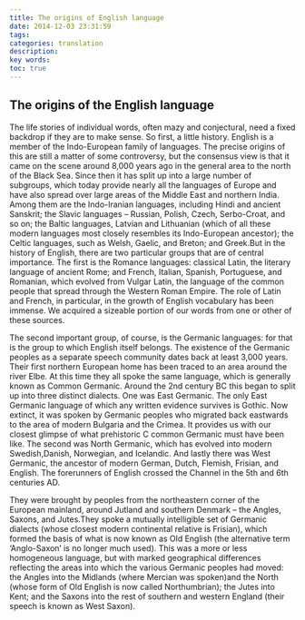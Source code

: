 ```yaml
---
title: The origins of English language
date: 2014-12-03 23:31:59
tags: 
categories: translation
description:
key words: 
toc: true
---
```


## The origins of the English language

The life stories of individual words, often mazy and conjectural, need a fixed backdrop if they are to make sense. So first, a little history. English is a member of the Indo-European family of languages. The precise origins of this are still a matter of some controversy, but the consensus view is that it came on the scene around 8,000 years ago in the general area to the north of the Black Sea. Since then it has split up into a large number of subgroups, which today provide nearly all the languages of Europe and have also spread over large areas of the Middle East and northern India. Among them are the Indo-Iranian languages, including Hindi and ancient Sanskrit; the Slavic languages – Russian, Polish, Czech, Serbo-Croat, and so on; the Baltic languages, Latvian and Lithuanian (which of all these modern languages most closely resembles its Indo-European ancestor); the Celtic languages, such as Welsh, Gaelic, and Breton; and Greek.But in the history of English, there are two particular groups that are of central importance. The first is the Romance languages: classical Latin, the literary language of ancient Rome; and French, Italian, Spanish, Portuguese, and Romanian, which evolved from Vulgar Latin, the language of the common people that spread through the Western Roman Empire. The role of Latin and French, in particular, in the growth of English vocabulary has been immense. We acquired a sizeable portion of our words from one or other of these sources.

The second important group, of course, is the Germanic languages: for that is the group to which English itself belongs. The existence of the Germanic peoples as a separate speech community dates back at least 3,000 years. Their first northern European home has been traced to an area around the river Elbe. At this time they all spoke the same language, which is generally known as Common Germanic.
Around the 2nd century BC this began to split up into three distinct dialects. One was East Germanic. The only East Germanic language of which any written evidence survives is Gothic. Now extinct, it was spoken by Germanic peoples who migrated back eastwards to the area of modern Bulgaria and the Crimea. It provides us with our closest glimpse of what prehistoric C common Germanic must have been like. The second was North Germanic, which has evolved into modern Swedish,Danish, Norwegian, and Icelandic. And lastly there was West Germanic, the ancestor of modern German, Dutch, Flemish, Frisian, and English.
The forerunners of English crossed the Channel in the 5th and 6th centuries AD.

They were brought by peoples from the northeastern corner of the European mainland, around Jutland and southern Denmark – the Angles, Saxons, and Jutes.They spoke a mutually intelligible set of Germanic dialects (whose closest modern continental relative is Frisian), which formed the basis of what is now known as Old English (the alternative term ‘Anglo-Saxon’ is no longer much used). This was a more or less homogeneous language, but with marked geographical differences reflecting the areas into which the various Germanic peoples had moved: the Angles into the Midlands (where Mercian was spoken)and the North (whose form of Old English is now called Northumbrian); the Jutes into Kent; and the Saxons into the rest of southern and western England (their speech is known as West Saxon).




